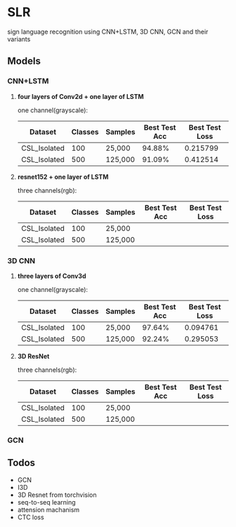 # SLR
sign language recognition using CNN+LSTM, 3D CNN, GCN and their variants

## Models

### CNN+LSTM

1. **four layers of Conv2d + one layer of LSTM**

   one channel(grayscale):

   | Dataset      | Classes | Samples | Best Test Acc | Best Test Loss |
   | ------------ | ------- | ------- | ------------- | -------------- |
   | CSL_Isolated | 100     | 25,000  | 94.88%        | 0.215799       |
   | CSL_Isolated | 500     | 125,000 | 91.09%        | 0.412514       |

2. **resnet152 + one layer of LSTM**

   three channels(rgb):

   | Dataset      | Classes | Samples | Best Test Acc | Best Test Loss |
   | ------------ | ------- | ------- | ------------- | -------------- |
   | CSL_Isolated | 100     | 25,000  |               |                |
   | CSL_Isolated | 500     | 125,000 |               |                |

### 3D CNN

1. **three layers of Conv3d**

   one channel(grayscale):

   | Dataset      | Classes | Samples | Best Test Acc | Best Test Loss |
   | ------------ | ------- | ------- | ------------- | -------------- |
   | CSL_Isolated | 100     | 25,000  | 97.64%        | 0.094761       |
   | CSL_Isolated | 500     | 125,000 | 92.24%        | 0.295053       |

2. **3D ResNet**

   three channels(rgb):

   | Dataset      | Classes | Samples | Best Test Acc | Best Test Loss |
   | ------------ | ------- | ------- | ------------- | -------------- |
   | CSL_Isolated | 100     | 25,000  |               |                |
   | CSL_Isolated | 500     | 125,000 |               |                |

### GCN



## Todos

- GCN
- I3D
- 3D Resnet from torchvision
- seq-to-seq learning
- attension machanism
- CTC loss

